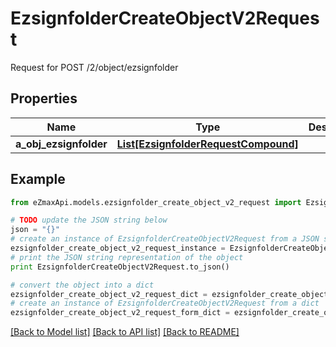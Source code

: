 # EzsignfolderCreateObjectV2Request

Request for POST /2/object/ezsignfolder

## Properties
Name | Type | Description | Notes
------------ | ------------- | ------------- | -------------
**a_obj_ezsignfolder** | [**List[EzsignfolderRequestCompound]**](EzsignfolderRequestCompound.md) |  | 

## Example

```python
from eZmaxApi.models.ezsignfolder_create_object_v2_request import EzsignfolderCreateObjectV2Request

# TODO update the JSON string below
json = "{}"
# create an instance of EzsignfolderCreateObjectV2Request from a JSON string
ezsignfolder_create_object_v2_request_instance = EzsignfolderCreateObjectV2Request.from_json(json)
# print the JSON string representation of the object
print EzsignfolderCreateObjectV2Request.to_json()

# convert the object into a dict
ezsignfolder_create_object_v2_request_dict = ezsignfolder_create_object_v2_request_instance.to_dict()
# create an instance of EzsignfolderCreateObjectV2Request from a dict
ezsignfolder_create_object_v2_request_form_dict = ezsignfolder_create_object_v2_request.from_dict(ezsignfolder_create_object_v2_request_dict)
```
[[Back to Model list]](../README.md#documentation-for-models) [[Back to API list]](../README.md#documentation-for-api-endpoints) [[Back to README]](../README.md)


